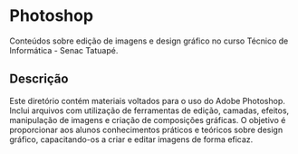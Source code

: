 # Photoshop

Conteúdos sobre edição de imagens e design gráfico no curso Técnico de Informática - Senac Tatuapé.

## Descrição

Este diretório contém materiais voltados para o uso do Adobe Photoshop. Inclui arquivos com utilização de ferramentas de edição, camadas, efeitos, manipulação de imagens e criação de composições gráficas. O objetivo é proporcionar aos alunos conhecimentos práticos e teóricos sobre design gráfico, capacitando-os a criar e editar imagens de forma eficaz.